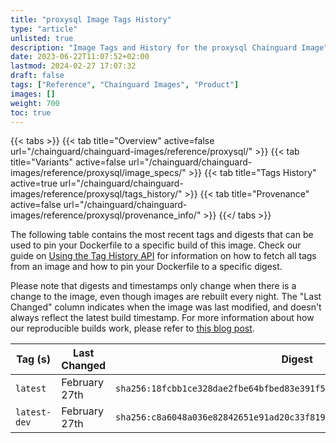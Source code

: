 ```yaml
---
title: "proxysql Image Tags History"
type: "article"
unlisted: true
description: "Image Tags and History for the proxysql Chainguard Image"
date: 2023-06-22T11:07:52+02:00
lastmod: 2024-02-27 17:07:32
draft: false
tags: ["Reference", "Chainguard Images", "Product"]
images: []
weight: 700
toc: true
---
```


{{< tabs >}}
{{< tab title="Overview" active=false url="/chainguard/chainguard-images/reference/proxysql/" >}}
{{< tab title="Variants" active=false url="/chainguard/chainguard-images/reference/proxysql/image_specs/" >}}
{{< tab title="Tags History" active=true url="/chainguard/chainguard-images/reference/proxysql/tags_history/" >}}
{{< tab title="Provenance" active=false url="/chainguard/chainguard-images/reference/proxysql/provenance_info/" >}}
{{</ tabs >}}

The following table contains the most recent tags and digests that can be used to pin your Dockerfile to a specific build of this image. Check our guide on [Using the Tag History API](/chainguard/chainguard-images/using-the-tag-history-api/) for information on how to fetch all tags from an image and how to pin your Dockerfile to a specific digest.

Please note that digests and timestamps only change when there is a change to the image, even though images are rebuilt every night. The "Last Changed" column indicates when the image was last modified, and doesn't always reflect the latest build timestamp. For more information about how our reproducible builds work, please refer to [this blog post](https://www.chainguard.dev/unchained/reproducing-chainguards-reproducible-image-builds).

| Tag (s)       | Last Changed  | Digest                                                                    |
|---------------|---------------|---------------------------------------------------------------------------|
|  `latest`     | February 27th | `sha256:18fcbb1ce328dae2fbe64bfbed83e391f5d51b86461f55ba433b4b71473ef661` |
|  `latest-dev` | February 27th | `sha256:c8a6048a036e82842651e91ad20c33f819f30a976eebffd9523f765df002d7b7` |

